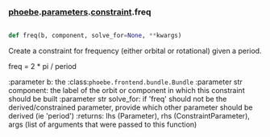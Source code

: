 ### [phoebe](phoebe.md).[parameters](phoebe.parameters.md).[constraint](phoebe.parameters.constraint.md).freq

```py

def freq(b, component, solve_for=None, **kwargs)

```



Create a constraint for frequency (either orbital or rotational) given a period.

freq = 2 * pi / period

:parameter b: the :class:`phoebe.frontend.bundle.Bundle`
:parameter str component: the label of the orbit or component in which this
    constraint should be built
:parameter str solve_for:  if 'freq' should not be the derived/constrained
    parameter, provide which other parameter should be derived
    (ie 'period')
:returns: lhs (Parameter), rhs (ConstraintParameter), args (list of arguments
    that were passed to this function)

